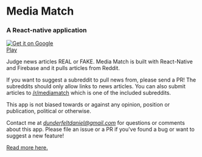 # Media Match
### A React-native application

<a href='https://play.google.com/store/apps/details?id=com.danieldunderfelt.mediamatch&pcampaignid=MKT-Other-global-all-co-prtnr-py-PartBadge-Mar2515-1'><img alt='Get it on Google Play' src='https://play.google.com/intl/en_us/badges/images/generic/en_badge_web_generic.png' style="max-width: 10em;" /></a>

Judge news articles REAL or FAKE. Media Match is built with React-Native and Firebase and it pulls articles from Reddit.

If you want to suggest a subreddit to pull news from, please send a PR! The subreddits should only allow links to news articles. You can also submit articles to [/r/mediamatch](https://www.reddit.com/r/mediamatch/) which is one of the included subreddits.

This app is not biased towards or against any opinion, position or publication, political or otherwise.

Contact me at *dunderfeltdaniel@gmail.com* for questions or comments about this app. Please file an issue or a PR if you've found a bug or want to suggest a new feature!

[Read more here.](https://www.danieldunderfelt.com/media-match/)
